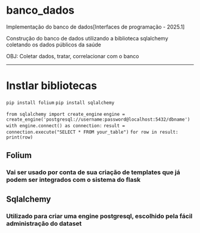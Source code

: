 # banco_dados
Implementação do banco de dados[Interfaces de programação - 2025.1]

Construção do banco de dados utilizando a biblioteca sqlalchemy coletando os dados públicos da saúde

OBJ: Coletar dados, tratar, correlacionar com o banco

----------------------------------------------------------------------------------------------------------------------------------------------

# Instlar bibliotecas 

`pip install folium`
`pip install sqlalchemy`

`from sqlalchemy import create_engine`
`engine = create_engine('postgresql://username:password@localhost:5432/dbname')`
`with engine.connect() as connection:`
    `result = connection.execute("SELECT * FROM your_table")`
    `for row in result:`
        `print(row)`

## Folium
### Vai ser usado por conta de sua criação de templates que já podem ser integrados com o sistema do flask

## Sqlalchemy
### Utilizado para criar uma engine postgresql, escolhido pela fácil administração do dataset

